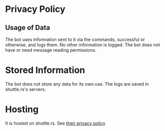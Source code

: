 # Privacy Policy
## Usage of Data
The bot uses infomration sent to it via the commands, successful or otherwise, and logs them. No other information is logged. The bot does not have or need message reading permissions.

# Stored Information
The bot does not store any data for its own use. The logs are saved in shuttle.rs's servers.

# Hosting
It is hosted on shuttle.rs. See [their privacy policy](https://www.shuttle.rs/privacy)
